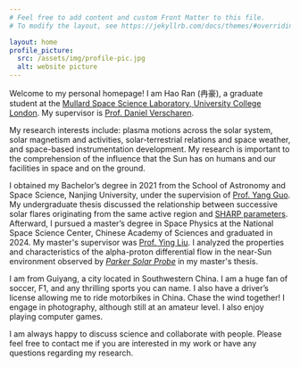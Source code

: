 ```yaml
---
# Feel free to add content and custom Front Matter to this file.
# To modify the layout, see https://jekyllrb.com/docs/themes/#overriding-theme-defaults

layout: home
profile_picture:
  src: /assets/img/profile-pic.jpg
  alt: website picture
---
```



Welcome to my personal homepage! 
I am Hao Ran (冉豪), a graduate student at the [Mullard Space Science Laboratory, University College London](https://www.ucl.ac.uk/mssl). 
My supervisor is [Prof. Daniel Verscharen](https://verscharen.com).



My research interests include: plasma motions across the solar system, 
   solar magnetism and activities, solar-terrestrial relations and space weather, and space-based instrumentation development. 
My research is important to the comprehension of the influence that the Sun has on humans and our facilities in space and on the ground.



I obtained my Bachelor’s degree in 2021 from the School of Astronomy and Space Science, Nanjing University, under the supervision of [Prof. Yang Guo](https://astronomy.nju.edu.cn/szll/szgk/js/20190816/i13841.html). 
My undergraduate thesis discussed the relationship between successive solar flares originating from the same active region and [SHARP parameters](http://jsoc.stanford.edu/doc/data/hmi/sharp/sharp.htm).
Afterward, I pursued a master’s degree in Space Physics at the National Space Science Center, Chinese Academy of Sciences and graduated in 2024. My master's supervisor was [Prof. Ying Liu](https://people.ucas.edu.cn/~liuxying).
I analyzed the properties and characteristics of the alpha-proton differential flow in the near-Sun environment observed by [*Parker Solar Probe*](https://science.nasa.gov/mission/parker-solar-probe/) in my master's thesis.

I am from Guiyang, a city located in Southwestern China. I am a huge fan of soccer, F1, and any thrilling sports you can name. 
I also have a driver’s license allowing me to ride motorbikes in China. 
Chase the wind together!
I engage in photography, although still at an amateur level. 
I also enjoy playing computer games.

I am always happy to discuss science and collaborate with people.
Please feel free to contact me if you are interested in my work or have any questions regarding my research.

